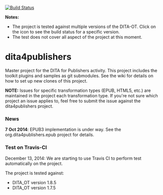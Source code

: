 [![Build Status](https://travis-ci.org/dita4publishers/dita4publishers.svg?branch=master)](https://travis-ci.org/dita4publishers/dita4publishers)

**Notes:** 
* The project is tested against multiple versions of the DITA-OT. Click on the icon to see the build status for a specific version.
* The test does not cover all aspect of the project at this moment.

dita4publishers
===============

Master project for the DITA for Publishers activity. This project includes the toolkit plugins and samples as git submodules.
See the wiki for details on how to set up new clones of this project.

**NOTE:** Issues for specific transformation types (EPUB, HTML5, etc.) are maintained in the project each transformation type. If you're not sure which project an issue applies to, feel free to submit the issue against the dita4publishers project.

### News

**7 Oct 2014**: EPUB3 implementation is under way. See the org.dita4publishers.epub project for details.

### Test on Travis-CI

December 13, 2014: We are starting to use Travis CI to perform test automatically on the project.

The project is tested against:
* DITA_OT version 1.8.5
* DITA_OT version 1.7.5


